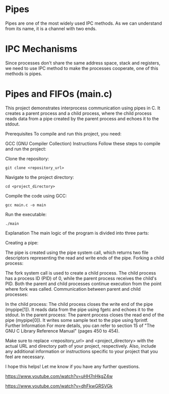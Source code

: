 # Pipes

Pipes are one of the most widely used IPC methods. As we can understand from its name, it is a channel with two ends.
 
# IPC Mechanisms

Since processes don't share the same address space, stack and registers, we need to use IPC method to make the processes cooperate, one of this methods is pipes.

# Pipes and FIFOs (main.c)

This project demonstrates interprocess communication using pipes in C. It creates a parent process and a child process, where the child process reads data from a pipe created by the parent process and echoes it to the stdout.

Prerequisites
To compile and run this project, you need:

GCC (GNU Compiler Collection)
Instructions
Follow these steps to compile and run the project:

Clone the repository:

```shell
git clone <repository_url>
```
Navigate to the project directory:

```shell
cd <project_directory>
```
Compile the code using GCC:

```shell
gcc main.c -o main
```
Run the executable:

```shell
./main
```
Explanation
The main logic of the program is divided into three parts:

Creating a pipe:

The pipe is created using the pipe system call, which returns two file descriptors representing the read and write ends of the pipe.
Forking a child process:

The fork system call is used to create a child process.
The child process has a process ID (PID) of 0, while the parent process receives the child's PID.
Both the parent and child processes continue execution from the point where fork was called.
Communication between parent and child processes:

In the child process:
The child process closes the write end of the pipe (mypipe[1]).
It reads data from the pipe using fgetc and echoes it to the stdout.
In the parent process:
The parent process closes the read end of the pipe (mypipe[0]).
It writes some sample text to the pipe using fprintf.
Further Information
For more details, you can refer to section 15 of "The GNU C Library Reference Manual" (pages 450 to 454).

Make sure to replace <repository_url> and <project_directory> with the actual URL and directory path of your project, respectively. Also, include any additional information or instructions specific to your project that you feel are necessary.

I hope this helps! Let me know if you have any further questions.

https://www.youtube.com/watch?v=uHH7nHkgZ4w

https://www.youtube.com/watch?v=dhFkwGRSVGk
